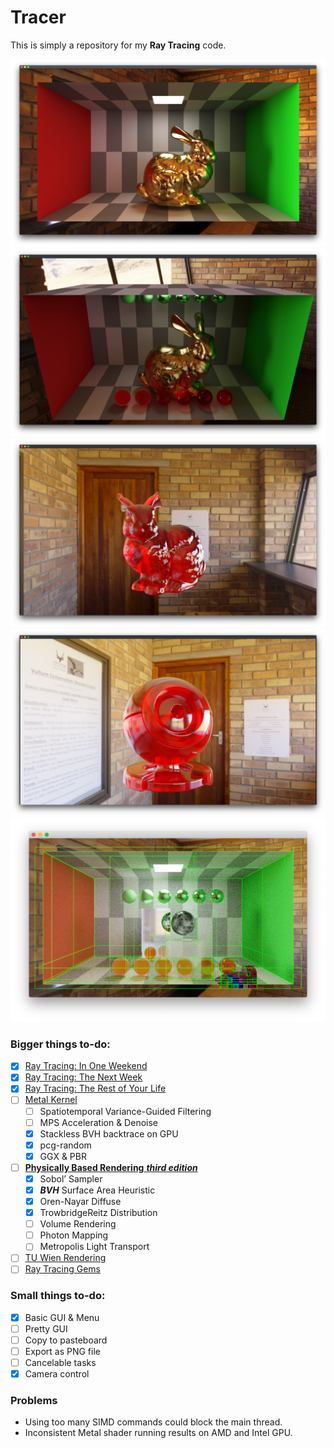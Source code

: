 # Tracer
This is simply a repository for my **Ray Tracing** code.

![](Captures/capture_n.jpg)
![](Captures/capture_m.jpg)
![](Captures/capture_l.jpg)
![](Captures/capture_k.jpg)
![](Captures/capture_j.jpg)

### Bigger things to-do:
- [x] [Ray Tracing: In One Weekend](https://raytracing.github.io/books/RayTracingInOneWeekend.html)
- [x] [Ray Tracing: The Next Week](https://raytracing.github.io/books/RayTracingTheNextWeek.html)
- [x] [Ray Tracing: The Rest of Your Life](https://raytracing.github.io/books/RayTracingTheRestOfYourLife.html)
- [ ] [Metal Kernel](https://developer.apple.com/documentation/metal)
    - [ ] Spatiotemporal Variance-Guided Filtering
    - [ ] MPS Acceleration & Denoise
    - [x] Stackless BVH backtrace on GPU
    - [x] pcg-random
    - [x] GGX & PBR
- [ ] [**Physically Based Rendering** __*third edition*__](http://www.pbr-book.org/)
    - [x] Sobol’ Sampler
    - [x] ***BVH*** Surface Area Heuristic
    - [x] Oren-Nayar Diffuse
    - [x] TrowbridgeReitz Distribution
    - [ ] Volume Rendering
    - [ ] Photon Mapping
    - [ ] Metropolis Light Transport
   
- [ ] [TU Wien Rendering](https://www.cg.tuwien.ac.at/courses/Rendering/VU.SS2020.html)
- [ ] [Ray Tracing Gems](https://www.realtimerendering.com/raytracinggems/)

### Small things to-do:
- [x] Basic GUI & Menu
- [ ] Pretty GUI 
- [ ] Copy to pasteboard
- [ ] Export as PNG file
- [ ] Cancelable tasks 
- [x] Camera control

### Problems
- Using too many SIMD commands could block the main thread.
- Inconsistent Metal shader running results on AMD and Intel GPU.

